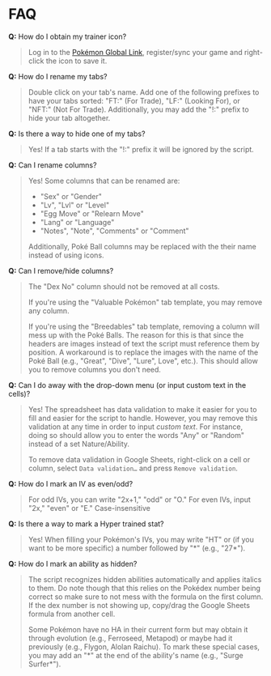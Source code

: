 # FAQ

**Q:** How do I obtain my trainer icon?

> Log in to the [Pokémon Global Link](https://3ds.pokemon-gl.com/), register/sync your game and right-click the icon to save it.

**Q:** How do I rename my tabs?

> Double click on your tab's name. Add one of the following prefixes to have your tabs sorted: "FT:" (For Trade), "LF:" (Looking For), or "NFT:" (Not For Trade). Additionally, you may add the "!:" prefix to hide your tab altogether.

**Q:** Is there a way to hide one of my tabs?

> Yes! If a tab starts with the "!:" prefix it will be ignored by the script.

**Q:** Can I rename columns?

> Yes! Some columns that can be renamed are:
> - "Sex" or "Gender"
> - "Lv", "Lvl" or "Level"
> - "Egg Move" or "Relearn Move"
> - "Lang" or "Language"
> - "Notes", "Note", "Comments" or "Comment"
>
> Additionally, Poké Ball columns may be replaced with the their name instead of using icons.

**Q:** Can I remove/hide columns?

> The "Dex No" column should not be removed at all costs.
>
> If you're using the "Valuable Pokémon" tab template, you may remove any column.
>
> If you're using the "Breedables" tab template, removing a column will mess up with the Poké Balls. The reason for this is that since the headers are images instead of text the script must reference them by position. A workaround is to replace the images with the name of the Poké Ball (e.g., "Great", "Dive", "Lure", Love", etc.). This should allow you to remove columns you don't need.

**Q:** Can I do away with the drop-down menu (or input custom text in the cells)?

> Yes! The spreadsheet has data validation to make it easier for you to fill and easier for the script to handle. However, you may remove this validation at any time in order to input *custom text*. For instance, doing so should allow you to enter the words "Any" or "Random" instead of a set Nature/Ability.
>
> To remove data validation in Google Sheets, right-click on a cell or column, select `Data validation…` and press `Remove validation`.

**Q:** How do I mark an IV as even/odd?

> For odd IVs, you can write "2x+1," "odd" or "O." For even IVs, input "2x," "even" or "E." Case-insensitive

**Q:** Is there a way to mark a Hyper trained stat?

> Yes! When filling your Pokémon's IVs, you may write "HT" or (if you want to be more specific) a number followed by "\*" (e.g., "27\*").

**Q:** How do I mark an ability as hidden?

> The script recognizes hidden abilities automatically and applies italics to them. Do note though that this relies on the Pokédex number being correct so make sure to not mess with the formula on the first column. If the dex number is not showing up, copy/drag the Google Sheets formula from another cell.
>
> Some Pokémon have no HA in their current form but may obtain it through evolution (e.g., Ferroseed, Metapod) or maybe had it previously (e.g., Flygon, Alolan Raichu). To mark these special cases, you may add an "\*" at the end of the ability's name (e.g., "Surge Surfer\*").
